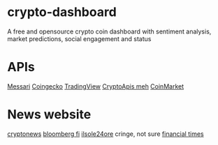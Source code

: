 # crypto-dashboard
A free and opensource crypto coin dashboard with sentiment analysis, market predictions, social engagement and status

# APIs

[Messari](https://messari.io/api/docs)
[Coingecko](https://www.coingecko.com/en/api)
[TradingView](https://it.tradingview.com/broker/TradeStation/)
[CryptoApis meh](https://cryptoapis.io/pricing)
[CoinMarket](https://coinmarketcap.com/api/pricing/)

# News website

[cryptonews](https://cryptonews.com/)
[bloomberg fi](https://www.bloomberg.com/crypto)
[ilsole24ore](https://www.ilsole24ore.com/sez/finanza) cringe, not sure
[financial times](https://www.ft.com/cryptocurrencies)
